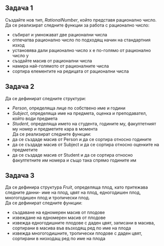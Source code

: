 ## Задача 1 
Създайте нов тип, *RationalNumber*, който представя рационално число. Да се реализират следните функции за работа с рационално число: </br>
- събират и умножават две рационални числа </br>
- отпечатва рационално число по подходящ начин на стандартния изход </br>
- установява дали рационално число x е по-голямо от рационално число y </br>
- създайте масив от рационални числа </br>
- намира най-голямото от рационалните числа </br>
- сортира елементите на редицата от рационални числа </br>

## Задача 2
Да се дефинират следните структури: </br>
- *Person*, определяща лице по собствено име и години </br>
- *Subject*, определяща име на предмета, оценка и преподавател, който води предмета </br>
- *Student*, определяща името на студента, годините му, факултетният му номер и предметите кара в момента </br>
Да се реализират следните функции: </br>
- да се създаде масив от Person и да се сортира относно годините </br>
- да се създаде масив от Subject и да се сортира относно оценките на предметите </br>
- да се създаде масив от Student и да се сортира относно факултетните им номера и също така спрямо годините им </br>

## Задача 3
Да се дефинира структура *Fruit*, определяща плод, като притежава следните данни- име на плод, цвят на плод, едногодишен плод, многогодишен плод и тропически плод.</br>
Да се дефинират следните функции:
- създаване на едномерен масив от плодове
- извеждане на едномерен масив от плодове
- извежда едногодишните плодове с даден цвят, записани в масива, сортирани в масива във възходящ ред по име на плода
- извежда многогодишните, тропически плодове с даден цвят, сортирани в низходащ ред по име на плода
